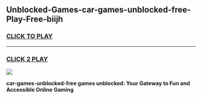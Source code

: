 
## Unblocked-Games-car-games-unblocked-free-Play-Free-biijh
<h3>
<a href="https://premium76.site?title=car-games-unblocked-free&ref=18A">CLICK TO PLAY</a></h3>
<hr>

<h3>
<a href="https://premium76.site?title=car-games-unblocked-free&ref=18A">CLICK 2 PLAY</a>
  
</h3>

<a href="https://premium76.site?title=car-games-unblocked-free&ref=18A"><img src="https://clearcache.store/games.png"></a>


**car-games-unblocked-free games unblocked: Your Gateway to Fun and Accessible Online Gaming**

